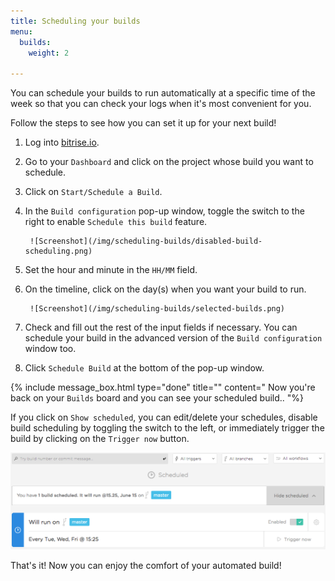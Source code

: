 ```yaml
---
title: Scheduling your builds
menu:
  builds:
    weight: 2

---
```

You can schedule your builds to run automatically at a specific time of the week so that you can check your logs when it's most convenient for you.

Follow the steps to see how you can set it up for your next build!

1. Log into [bitrise.io](https://www.bitrise.io).
2. Go to your `Dashboard` and click on the project whose build you want to schedule.
3. Click on `Start/Schedule a Build`.
4. In the `Build configuration` pop-up window, toggle the switch to the right to enable `Schedule this build` feature.

        ![Screenshot](/img/scheduling-builds/disabled-build-scheduling.png)
5. Set the hour and minute in the `HH/MM` field.
6. On the timeline, click on the day(s) when you want your build to run.

        ![Screenshot](/img/scheduling-builds/selected-builds.png)
7. Check and fill out the rest of the input fields if necessary. You can schedule your build in the advanced version of the `Build configuration` window too.
8. Click `Schedule Build` at the bottom of the pop-up window.

{% include message_box.html type="done" title="" content="  Now you're back on your `Builds` board and you can see your scheduled build.. 
"%}

If you click on `Show scheduled`, you can edit/delete your schedules, disable build scheduling by toggling the switch to the left, or immediately trigger the build by clicking on the `Trigger now` button.

![Screenshot](/img/scheduling-builds/scheduled-build.png)

That's it! Now you can enjoy the comfort of your automated build!